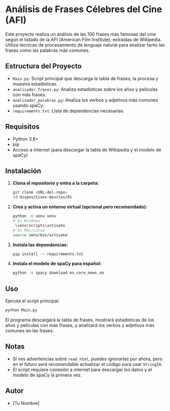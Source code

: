 # Análisis de Frases Célebres del Cine (AFI)

Este proyecto realiza un análisis de las 100 frases más famosas del cine según el listado de la AFI (American Film Institute), extraídas de Wikipedia. Utiliza técnicas de procesamiento de lenguaje natural para analizar tanto las frases como las palabras más comunes.

## Estructura del Proyecto

- `Main.py`: Script principal que descarga la tabla de frases, la procesa y muestra estadísticas.
- `analizador_frases.py`: Analiza estadísticas sobre los años y películas con más frases.
- `analizador_palabras.py`: Analiza los verbos y adjetivos más comunes usando spaCy.
- `requirements.txt`: Lista de dependencias necesarias.

## Requisitos

- Python 3.8+
- pip
- Acceso a internet (para descargar la tabla de Wikipedia y el modelo de spaCy)

## Instalación

1. **Clona el repositorio y entra a la carpeta:**
   ```bash
   git clone <URL-del-repo>
   cd dispositivos-moviles/01
   ```
2. **Crea y activa un entorno virtual (opcional pero recomendado):**
   ```bash
   python -m venv venv
   # En Windows
   .\venv\Scripts\activate
   # En Mac/Linux
   source venv/bin/activate
   ```
3. **Instala las dependencias:**
   ```bash
   pip install -r requirements.txt
   ```
4. **Instala el modelo de spaCy para español:**
   ```bash
   python -m spacy download es_core_news_sm
   ```

## Uso

Ejecuta el script principal:
```bash
python Main.py
```

El programa descargará la tabla de frases, mostrará estadísticas de los años y películas con más frases, y analizará los verbos y adjetivos más comunes en las frases.

## Notas
- Si ves advertencias sobre `read_html`, puedes ignorarlas por ahora, pero en el futuro será recomendable actualizar el código para usar `StringIO`.
- El script requiere conexión a internet para descargar los datos y el modelo de spaCy la primera vez.

## Autor
- [Tu Nombre] 